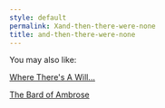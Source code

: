 ```yaml
---
style: default
permalink: Xand-then-there-were-none
title: and-then-there-were-none
---
```

You may also like:

[Where There's A Will...](http://scp-wiki.net/where-theres-a-will)

[The Bard of Ambrose](http://scp-wiki.net/the-bard-of-ambrose)
